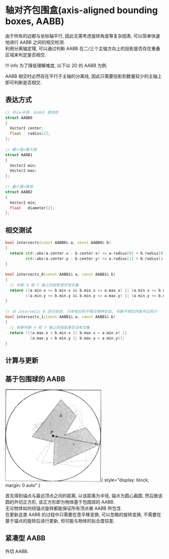 # 轴对齐包围盒(axis-aligned bounding boxes, AABB)

由于所有的边都与坐标轴平行, 因此无需考虑旋转角度等复杂因素, 可以简单快速地进行 AABB 之间的相交检测.  
利用分离轴定理, 可以通过判断 AABB 在二/三个主轴方向上的投影是否存在重叠区域来判定是否相交.  

!!! info
    为了降低理解难度, 以下以 2D 的 AABB 为例.  

AABB 相交时必然存在平行于主轴的分离线, 因此只需要投影到数量较少的主轴上即可判断是否相交.  

## 表达方式

```cpp
// 中心+半径. Godot 使用的
struct AABB0
{
  Vector2 center;
  float   radius[2];
};

// 最小值+最大值
struct AABB1
{
  Vector2 min;
  Vector2 max;
};

// 最小值+直径
struct AABB2
{
  Vector2 min;
  float   diameter[2];
};
```

## 相交测试

```cpp
bool intersects(const AABB0& a, const AABB0& b)
{
  return std::abs(a.center.x - b.center.x) <= a.radius[0] + b.radius[0] &&
         std::abs(a.center.y - b.center.y) <= a.radius[1] + b.radius[1];
}

bool intersects_0(const AABB1& a, const AABB1& b)
{
  // 判断 X 和 Y 轴上的投影是否有交集
  return ((a.min.x <= b.min.x && b.min.x <= a.max.x) || (a.min.x <= b.max.x && b.max.x <= a.max.x)) &&
         ((a.min.y <= b.min.y && b.min.y <= a.max.y) || (a.min.y <= b.min.y && b.min.y <= a.max.y));
}

// 对 intersects_0 进行改进. 只有相交和不相交两种状态, 判断不相交的条件比较少
bool intersects_1(const AABB1& a, const AABB1& b)
{
  // 判断判断 X 和 Y 轴上的投影是否没有交集
  return !((a.max.x < b.min.x || b.max.x < a.min.x) ||
           (a.max.y < b.min.y || b.max.y < a.min.y));
}
```

## 计算与更新

## 基于包围球的 AABB

![Real-Time Collision Detection - Christer Ericson](assets/sphere_aabb.png){ style="display: block; margin: 0 auto" }  

首先得到锚点与最远顶点之间的距离, 以该距离为半径, 锚点为圆心画圆. 然后做该圆的外切正方形, 该正方形即为物体基于包围球的 AABB.  
无论物体如何绕锚点旋转都能保证所有顶点被 AABB 所包含.  
在更新这类 AABB 的过程中只需要在意平移变换, 可以忽略的旋转变换, 不需要在基于锚点的旋转后进行更新, 但可能与物体的拟合度较差.  

## 紧凑型 AABB

外切 AABB.  
